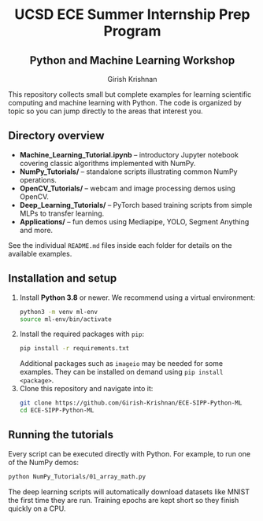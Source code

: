 <h1 align="center">UCSD ECE Summer Internship Prep Program</h1>
<h2 align="center">Python and Machine Learning Workshop</h2>
<p align="center">Girish Krishnan</p>


This repository collects small but complete examples for learning scientific computing and machine learning with Python. The code is organized by topic so you can jump directly to the areas that interest you.

## Directory overview
- **Machine_Learning_Tutorial.ipynb** – introductory Jupyter notebook covering classic algorithms implemented with NumPy.
- **NumPy_Tutorials/** – standalone scripts illustrating common NumPy operations.
- **OpenCV_Tutorials/** – webcam and image processing demos using OpenCV.
- **Deep_Learning_Tutorials/** – PyTorch based training scripts from simple MLPs to transfer learning.
- **Applications/** – fun demos using Mediapipe, YOLO, Segment Anything and more.

See the individual `README.md` files inside each folder for details on the available examples.

## Installation and setup
1. Install **Python 3.8** or newer. We recommend using a virtual environment:
   ```bash
   python3 -m venv ml-env
   source ml-env/bin/activate
   ```
2. Install the required packages with `pip`:
   ```bash
   pip install -r requirements.txt
   ```
   Additional packages such as `imageio` may be needed for some examples. They can be installed on demand using `pip install <package>`.
3. Clone this repository and navigate into it:
   ```bash
   git clone https://github.com/Girish-Krishnan/ECE-SIPP-Python-ML
   cd ECE-SIPP-Python-ML
   ```

## Running the tutorials
Every script can be executed directly with Python. For example, to run one of the NumPy demos:
```bash
python NumPy_Tutorials/01_array_math.py
```

The deep learning scripts will automatically download datasets like MNIST the first time they are run. Training epochs are kept short so they finish quickly on a CPU.